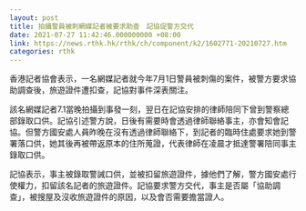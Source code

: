 ```yaml
---
layout: post
title: 拍攝警員被刺網媒記者被要求助查　記協促警方交代
date: 2021-07-27 11:42:46.000000000 +08:00
link: https://news.rthk.hk/rthk/ch/component/k2/1602771-20210727.htm
categories: rthk
---
```


香港記者協會表示，一名網媒記者就今年7月1日警員被刺傷的案件，被警方要求協助調查後，旅遊證件遭扣查，記協對事件深表關注。

該名網媒記者7.1當晚拍攝到事發一刻，翌日在記協安排的律師陪同下曾到警察總部錄取口供。記協引述警方說，日後有需要時會透過律師聯絡事主，亦會知會記協。但警方國安處人員昨晚在沒有透過律師聯絡下，到記者的臨時住處要求她到警署落口供，她其後再被帶返原本的住所蒐證，代表律師在凌晨才抵達警署陪同事主錄取口供。

記協表示，事主被錄取警誡口供，並被扣留旅遊證件，據他們了解，警方國安處行使權力，扣留該名記者的旅遊證件。記協要求警方交代，事主是否屬「協助調查」，被搜屋及沒收旅遊證件的原因，以及會否需要擔當證人。
